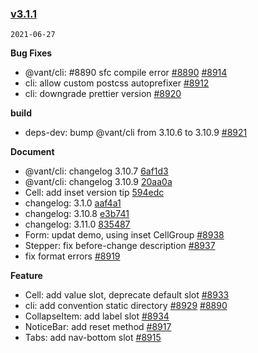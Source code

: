 ### [v3.1.1](https://github.com/youzan/vant/compare/v3.1.0...v3.1.1)

`2021-06-27`

**Bug Fixes**

- @vant/cli: #8890 sfc compile error [#8890](https://github.com/youzan/vant/issues/8890) [#8914](https://github.com/youzan/vant/issues/8914)
- cli: allow custom postcss autoprefixer [#8912](https://github.com/youzan/vant/issues/8912)
- cli: downgrade prettier version [#8920](https://github.com/youzan/vant/issues/8920)

**build**

- deps-dev: bump @vant/cli from 3.10.6 to 3.10.9 [#8921](https://github.com/youzan/vant/issues/8921)

**Document**

- @vant/cli: changelog 3.10.7 [6af1d3](https://github.com/youzan/vant/commit/6af1d38a3b6b7e537d8e51755cfa414ce7e3b876)
- @vant/cli: changelog 3.10.9 [20aa0a](https://github.com/youzan/vant/commit/20aa0aef7e96d61d60bca5eacdd137ed69d7291f)
- Cell: add inset version tip [594edc](https://github.com/youzan/vant/commit/594edc90d9163d7a055d22daf42b2768810c38a4)
- changelog: 3.1.0 [aaf4a1](https://github.com/youzan/vant/commit/aaf4a1bf6b64842504ea520e9b26317b93d48eef)
- changelog: 3.10.8 [e3b741](https://github.com/youzan/vant/commit/e3b7411185e6017b0b26cacd2f399f6afc0b2e5b)
- changelog: 3.11.0 [835487](https://github.com/youzan/vant/commit/8354877428e2087366c26c782cb58ae9a760c16d)
- Form: updat demo, using inset CellGroup [#8938](https://github.com/youzan/vant/issues/8938)
- Stepper: fix before-change description [#8937](https://github.com/youzan/vant/issues/8937)
- fix format errors [#8919](https://github.com/youzan/vant/issues/8919)

**Feature**

- Cell: add value slot, deprecate default slot [#8933](https://github.com/youzan/vant/issues/8933)
- cli: add convention static directory [#8929](https://github.com/youzan/vant/issues/8929) [#8890](https://github.com/youzan/vant/issues/8890)
- CollapseItem: add label slot [#8934](https://github.com/youzan/vant/issues/8934)
- NoticeBar: add reset method [#8917](https://github.com/youzan/vant/issues/8917)
- Tabs: add nav-bottom slot [#8915](https://github.com/youzan/vant/issues/8915)
